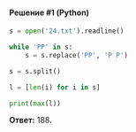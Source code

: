 #### Решение #1 (Python)
```python
s = open('24.txt').readline()

while 'PP' in s:
	s = s.replace('PP', 'P P')

s = s.split()

l = [len(i) for i in s]

print(max(l))
```

**Ответ:** 188.
